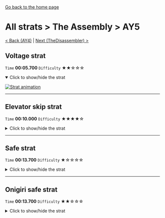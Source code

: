 [Go back to the home page](https://github.com/Doublevil/scbspeedrun)

# All strats > The Assembly > AY5

[< Back (AY4)](https://github.com/Doublevil/scbspeedrun/blob/main/levels/all_lvl/A/AY4.md) | [Next (TheDisassembler) >](https://github.com/Doublevil/scbspeedrun/blob/main/levels/all_lvl/A/TheDisassembler.md)

## Voltage strat

`Time` **00:05.700** `Difficulty` ★★☆☆☆
<details open>
  <summary>Click to show/hide the strat</summary>

  [![Strat animation](https://github.com/Doublevil/scbspeedrun/blob/main/media/levels/A/AY5_VoltageStrat.webp)](https://github.com/Doublevil/scbspeedrun/blob/main/media/levels/A/AY5_VoltageStrat.mp4?raw=true)
</details>

---
## Elevator skip strat

`Time` **00:10.000** `Difficulty` ★★★★☆
<details>
  <summary>Click to show/hide the strat</summary>

  [![Strat animation](https://github.com/Doublevil/scbspeedrun/blob/main/media/levels/A/AY5_ElevatorSkip.webp)](https://github.com/Doublevil/scbspeedrun/blob/main/media/levels/A/AY5_ElevatorSkip.mp4?raw=true)
</details>

---
## Safe strat

`Time` **00:13.700** `Difficulty` ★☆☆☆☆
<details>
  <summary>Click to show/hide the strat</summary>

  [![Strat animation](https://github.com/Doublevil/scbspeedrun/blob/main/media/levels/A/AY5_Strat.webp)](https://github.com/Doublevil/scbspeedrun/blob/main/media/levels/A/AY5_Strat.mp4?raw=true)
</details>

---
## Onigiri safe strat

`Time` **00:13.700** `Difficulty` ★★☆☆☆
<details>
  <summary>Click to show/hide the strat</summary>

  [![Strat animation](https://github.com/Doublevil/scbspeedrun/blob/main/media/levels/A/AY5_OnigiriStrat.webp)](https://github.com/Doublevil/scbspeedrun/blob/main/media/levels/A/AY5_OnigiriStrat.mp4?raw=true)
</details>
